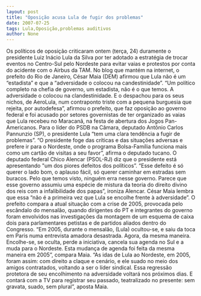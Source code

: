 ```yaml
---
layout: post
title: "Oposição acusa Lula de fugir dos problemas"
date: 2007-07-25
tags: Lula,Oposição,problemas auditivos
author: None
---
```

Os pol&iacute;ticos de oposi&ccedil;&atilde;o criticaram ontem (ter&ccedil;a, 24) duramente o presidente Luiz In&aacute;cio Lula da Silva por ter adotado a estrat&eacute;gia de trocar eventos no Centro-Sul pelo Nordeste para evitar vaias e protestos por conta do acidente com o Airbus da TAM. 
No blog que mant&eacute;m na internet, o prefeito do Rio de Janeiro, C&eacute;sar Maia (DEM) afirmou que Lula n&atilde;o &eacute; um &ldquo;estadista&rdquo; e que a &ldquo;adversidade o colocou na candestinidade&rdquo;.
&ldquo;Um pol&iacute;tico completo na chefia de governo, um estadista, n&atilde;o &eacute; o que temos. A adversidade o colocou na clandestinidade. E o despachou para os seus nichos, de AeroLula, num contraponto triste com a pequena burguesia que rejeita, por autodefesa&rdquo;, afirmou o prefeito, que faz oposi&ccedil;&atilde;o ao governo federal e foi acusado por setores governistas de ter organizado as vaias que Lula recebeu no Maracan&atilde;, na festa de abertura dos Jogos Pan-Americanos. 
Para o l&iacute;der do PSDB na C&acirc;mara, deputado Ant&ocirc;nio Carlos Pannunzio (SP), o presidente Lula &ldquo;tem uma clara tend&ecirc;ncia a fugir de problemas&rdquo;. &ldquo;O presidente foge das cr&iacute;ticas e das situa&ccedil;&otilde;es adversas e prefere ir para o Nordeste, onde o programa Bolsa-Fam&iacute;lia funciona mais como um cart&atilde;o de visitas a seu favor&rdquo;, afirma o deputado tucano. 
O deputado federal Chico Alencar (PSOL-RJ) diz que o presidente est&aacute; apresentando &quot;um dos piores defeitos dos pol&iacute;ticos&rdquo;. &ldquo;Esse defeito &eacute; s&oacute; querer o lado bom, o aplauso f&aacute;cil, s&oacute; querer caminhar em estradas sem buracos. Pelo que temos visto, ningu&eacute;m erra nesse governo. Parece que esse governo assumiu uma esp&eacute;cie de mistura da teoria do direito divino dos reis com a infalibilidade dos papas&rdquo;, ironiza Alencar. 
C&eacute;sar Maia lembra que essa &ldquo;n&atilde;o &eacute; a primeira vez que Lula se encolhe frente &agrave; adversidade&rdquo;. O prefeito compara a atual situa&ccedil;&atilde;o com a crise de 2005, provocada pelo esc&acirc;ndalo do mensal&atilde;o, quando dirigentes do PT e integrantes do governo foram envolvidos nas investiga&ccedil;&otilde;es da montagem de um esquema de caixa dois para parlamentares petistas e de partidos aliados dentro do Congresso. 
&ldquo;Em 2005, durante o mensal&atilde;o, (Lula) ocultou-se, e saiu da toca em Paris numa entrevista amadora desastrada. Agora, da mesma maneira. Encolhe-se, se oculta, perde a iniciativa, cancela sua agenda no Sul e a muda para o Nordeste. Esta mudan&ccedil;a de agenda foi feita da mesma maneira em 2005&rdquo;, compara Maia. 
&ldquo;As idas de Lula ao Nordeste, em 2005, foram assim: com direito a claque e cen&aacute;rio, e ele suado no meio dos amigos contratados, voltando a ser o l&iacute;der sindical. Essa regress&atilde;o protetora de seu encolhimento na adversidade voltar&aacute; nos pr&oacute;ximos dias. E contar&aacute; com a TV para registrar seu passado, teatralizado no presente: sem gravata, suado, sem plural&rdquo;, aposta Maia. 